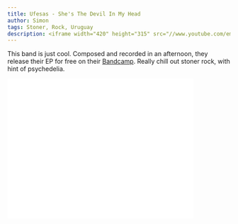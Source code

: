 ```yaml
---
title: Ufesas - She's The Devil In My Head
author: Simon
tags: Stoner, Rock, Uruguay
description: <iframe width="420" height="315" src="//www.youtube.com/embed/KLp-F83_ouc" frameborder="0" allowfullscreen></iframe>
---
```


This band is just cool. Composed and recorded in an afternoon, they release their EP for free on their [Bandcamp](http://ufesas.bandcamp.com/). Really chill out stoner rock, with hint of psychedelia.  

<iframe width="420" height="315" src="//www.youtube.com/embed/KLp-F83_ouc" frameborder="0" allowfullscreen></iframe>
